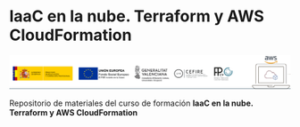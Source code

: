 #  IaaC en la nube. Terraform y AWS CloudFormation
![banner curso](./imagenes/banner_iac.png)

Repositorio de materiales del curso de formación __IaaC en la nube. Terraform y AWS CloudFormation__
